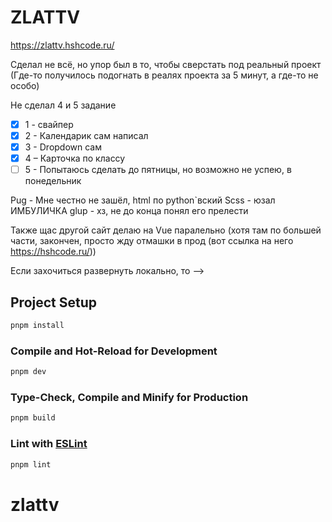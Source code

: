 # ZLATTV

https://zlattv.hshcode.ru/

Сделал не всё, но упор был в то, чтобы сверстать под реальный проект (Где-то получилось подогнать в реалях проекта за 5 минут, а где-то не особо)

Не сделал 4 и 5 задание

- [x] 1 - свайпер
- [x] 2 - Календарик сам написал
- [x] 3 - Dropdown сам
- [x] 4 – Карточка по классу
- [ ] 5 - Попытаюсь сделать до пятницы, но возможно не успею, в понедельник

Pug - Мне честно не зашёл, html по python`вский
Scss - юзал ИМБУЛИЧКА
glup - хз, не до конца понял его прелести

Также щас другой сайт делаю на Vue паралельно (хотя там по большей части, закончен, просто жду отмашки в прод (вот ссылка на него https://hshcode.ru/))

Если захочиться развернуть локально, то -->

## Project Setup

```sh
pnpm install
```

### Compile and Hot-Reload for Development

```sh
pnpm dev
```

### Type-Check, Compile and Minify for Production

```sh
pnpm build
```

### Lint with [ESLint](https://eslint.org/)

```sh
pnpm lint
```

# zlattv
